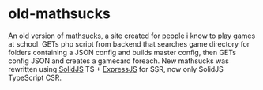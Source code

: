 # old-mathsucks
An old version of [mathsucks](http://mathsucks.world), a site created for people i know to play games at school. GETs php script from backend that searches game directory for folders containing a JSON config and builds master config, then GETs config JSON and creates a gamecard foreach. New mathsucks was rewritten using [SolidJS](https://www.solidjs.com/) TS + [ExpressJS](https://expressjs.com/) for SSR, now only SolidJS TypeScript CSR.
